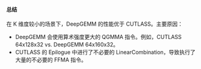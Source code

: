 #### 总结

在 K 维度较小的场景下，DeepGEMM 的性能优于 CUTLASS。主要原因：
- DeepGEMM 会使用算术强度更大的 QGMMA 指令。例如，CUTLASS 64x128x32 vs. DeepGEMM 64x160x32。
- CUTLASS 的 Epilogue 中进行了不必要的 LinearCombination，导致执行了大量的不必要的 FFMA 指令。